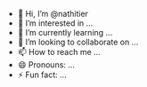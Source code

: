 - 👋 Hi, I’m @nathitier
- 👀 I’m interested in ...
- 🌱 I’m currently learning ...
- 💞️ I’m looking to collaborate on ...
- 📫 How to reach me ...
- 😄 Pronouns: ...
- ⚡ Fun fact: ...

<!---
nathitier/nathitier is a ✨ special ✨ repository because its `README.md` (this file) appears on your GitHub profile.
You can click the Preview link to take a look at your changes.
--->
